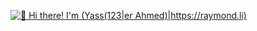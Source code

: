 
[<img src="https://raw.githubusercontent.com/Raymo111/Raymo111/master/intro.gif" alt="👋 Hi there! I'm (Yass(123|er Ahmed)|https://raymond.li)" title="👋 Hi there! I'm (Yass(123|er Ahmed)|www.linkedin.com/in/yasser-ahmed-abozaid)"/>](www.linkedin.com/in/yasser-ahmed-abozaid)

<!--
**YasserAhmedMoh/YasserAhmedMoh** is a ✨ _special_ ✨ repository because its `README.md` (this file) appears on your GitHub profile.

Here are some ideas to get you started:

- 🔭 I’m currently working on ...
- 🌱 I’m currently learning ...
- 👯 I’m looking to collaborate on ...
- 🤔 I’m looking for help with ...
- 💬 Ask me about ...
- 📫 How to reach me: ...
- 😄 Pronouns: ...
- ⚡ Fun fact: ...
-->
